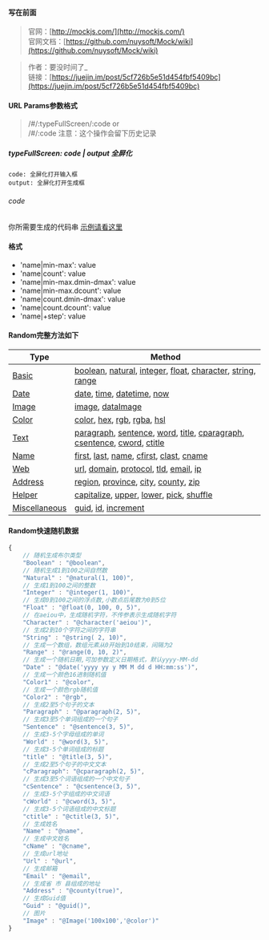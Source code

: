 #### 写在前面
> 官网：[http://mockjs.com/](http://mockjs.com/)  
> 官网文档：[https://github.com/nuysoft/Mock/wiki](https://github.com/nuysoft/Mock/wiki)

> 作者：要没时间了\_  
> 链接：[https://juejin.im/post/5cf726b5e51d454fbf5409bc](https://juejin.im/post/5cf726b5e51d454fbf5409bc)  

#### URL Params参数格式
> /#/:typeFullScreen/:code  or  
>/#/:code
注意：这个操作会留下历史记录
##### typeFullScreen: code | output 全屏化
```
code: 全屏化打开输入框
output: 全屏化打开生成框
```
###### code
你所需要生成的代码串
[示例请看这里](/#/{%20%22data|5%22:%20[%20{%20%22name%22:%20%22@cname()%22,%20%22uid%22:%20%22@guid()%22,%20%22address%22:%20%22@county()%22,%20%22avatar%22:%20%22@Image('100x100','@color')%22,%20%22birthday%22:%20%22@date('yyyy-MM-dd%20HH:mm:ss')%22,%20%22create_time%22:%20%22@date('yyyy-MM-dd%20HH:mm:ss')%22,%20%22update_time%22:%20%22@date('yyyy-MM-dd%20HH:mm:ss')%22,%20%22description%22:%20%22@cword(20,%2050)%22%20}%20]%20})

#### 格式
- 'name|min-max': value
- 'name|count': value
- 'name|min-max.dmin-dmax': value
- 'name|min-max.dcount': value
- 'name|count.dmin-dmax': value
- 'name|count.dcount': value
- 'name|+step': value

#### Random完整方法如下
Type   |Method
-------|--------
[Basic](https://github.com/nuysoft/Mock/wiki/Basic)|[boolean](https://github.com/nuysoft/Mock/wiki/Basic#randomboolean-min-max-current-), [natural](https://github.com/nuysoft/Mock/wiki/Basic#randomnatural-min-max-), [integer](https://github.com/nuysoft/Mock/wiki/Basic#randominteger-min-max-), [float](https://github.com/nuysoft/Mock/wiki/Basic#randomfloat-min-max-dmin-dmax-), [character](https://github.com/nuysoft/Mock/wiki/Basic#randomcharacter-pool-), [string](https://github.com/nuysoft/Mock/wiki/Basic#randomstring-pool-min-max-), [range](https://github.com/nuysoft/Mock/wiki/Basic#randomrange-start-stop-step-)
[Date](https://github.com/nuysoft/Mock/wiki/Date)|[date](https://github.com/nuysoft/Mock/wiki/Date#randomdate-format-), [time](https://github.com/nuysoft/Mock/wiki/Date#randomtime-format-), [datetime](https://github.com/nuysoft/Mock/wiki/Date#randomdatetime-format-), [now](https://github.com/nuysoft/Mock/wiki/Date#randomnow-unit-format-)
[Image](https://github.com/nuysoft/Mock/wiki/Image)|[image](https://github.com/nuysoft/Mock/wiki/Image#randomimage-size-background-foreground-format-text-), [dataImage](https://github.com/nuysoft/Mock/wiki/Image#randomdataimage-size-text-)
[Color](https://github.com/nuysoft/Mock/wiki/Color)|[color](https://github.com/nuysoft/Mock/wiki/Color#randomcolor), [hex](https://github.com/nuysoft/Mock/wiki/Color#randomhex), [rgb](https://github.com/nuysoft/Mock/wiki/Color#randomrgb), [rgba](https://github.com/nuysoft/Mock/wiki/Color#randomrgba), [hsl](https://github.com/nuysoft/Mock/wiki/Color#randomhsl)
[Text](https://github.com/nuysoft/Mock/wiki/Text)|[paragraph](https://github.com/nuysoft/Mock/wiki/Text#randomparagraph-min-max-), [sentence](https://github.com/nuysoft/Mock/wiki/Text#randomsentence-min-max-), [word](https://github.com/nuysoft/Mock/wiki/Text#randomword-min-max-), [title](https://github.com/nuysoft/Mock/wiki/Text#randomtitle-min-max-), [cparagraph](https://github.com/nuysoft/Mock/wiki/Text#randomcparagraph-min-max-), [csentence](https://github.com/nuysoft/Mock/wiki/Text#randomcsentence-min-max-), [cword](https://github.com/nuysoft/Mock/wiki/Text#randomcword-pool-min-max-), [ctitle](https://github.com/nuysoft/Mock/wiki/Text#randomctitle-min-max-)
[Name](https://github.com/nuysoft/Mock/wiki/Name)|[first](https://github.com/nuysoft/Mock/wiki/Name#randomfirst), [last](https://github.com/nuysoft/Mock/wiki/Name#randomlast), [name](https://github.com/nuysoft/Mock/wiki/Name#randomname-middle-), [cfirst](https://github.com/nuysoft/Mock/wiki/Name#randomcfirst), [clast](https://github.com/nuysoft/Mock/wiki/Name#randomclast), [cname](https://github.com/nuysoft/Mock/wiki/Name#randomcname)
[Web](https://github.com/nuysoft/Mock/wiki/Web)|[url](https://github.com/nuysoft/Mock/wiki/Web#randomurl-protocol-host-), [domain](https://github.com/nuysoft/Mock/wiki/Web#randomdomain), [protocol](https://github.com/nuysoft/Mock/wiki/Web#randomprotocol), [tld](https://github.com/nuysoft/Mock/wiki/Web#randomtld), [email](https://github.com/nuysoft/Mock/wiki/Web#randomemail-domain-), [ip](https://github.com/nuysoft/Mock/wiki/Web#randomip)
[Address](https://github.com/nuysoft/Mock/wiki/Address)|[region](https://github.com/nuysoft/Mock/wiki/Address#randomregion), [province](https://github.com/nuysoft/Mock/wiki/Address#randomprovince), [city](https://github.com/nuysoft/Mock/wiki/Address#randomcity-prefix-), [county](https://github.com/nuysoft/Mock/wiki/Address#randomcounty-prefix-), [zip](https://github.com/nuysoft/Mock/wiki/Address#randomzip)
[Helper](https://github.com/nuysoft/Mock/wiki/Helper)|[capitalize](https://github.com/nuysoft/Mock/wiki/Helper#randomcapitalize-word-), [upper](https://github.com/nuysoft/Mock/wiki/Helper#randomupper-str-), [lower](https://github.com/nuysoft/Mock/wiki/Helper#randomlower-str-), [pick](https://github.com/nuysoft/Mock/wiki/Helper#randompick-arr-), [shuffle](https://github.com/nuysoft/Mock/wiki/Helper#randomshuffle-arr-)
[Miscellaneous](https://github.com/nuysoft/Mock/wiki/Miscellaneous)|[guid](https://github.com/nuysoft/Mock/wiki/Miscellaneous#randomguid), [id](https://github.com/nuysoft/Mock/wiki/Miscellaneous#randomid), [increment](https://github.com/nuysoft/Mock/wiki/Miscellaneous#randomincrement-step-)

#### Random快速随机数据
``` js
{
    // 随机生成布尔类型
    "Boolean" : "@boolean",
    // 随机生成1到100之间自然数
    "Natural" : "@natural(1, 100)",
    // 生成1到100之间的整数
    "Integer" : "@integer(1, 100)",
    // 生成0到100之间的浮点数,小数点后尾数为0到5位
    "Float" : "@float(0, 100, 0, 5)",
    // 在aeiou中，生成随机字符，不传参表示生成随机字符
    "Character" : "@character('aeiou')",
    // 生成2到10个字符之间的字符串
    "String" : "@string( 2, 10)",
    // 生成一个数组，数组元素从0开始到10结束，间隔为2
    "Range" : "@range(0, 10, 2)",
    // 生成一个随机日期,可加参数定义日期格式，默认yyyy-MM-dd
    "Date" : "@date('yyyy yy y MM M dd d HH:mm:ss')",
    // 生成一个颜色16进制随机值
    "Color1" : "@color",
    // 生成一个颜色rgb随机值
    "Color2" : "@rgb",
    // 生成2至5个句子的文本
    "Paragraph" : "@paragraph(2, 5)",
    // 生成3至5个单词组成的一个句子
    "Sentence" : "@sentence(3, 5)",  
    // 生成3-5个字母组成的单词
    "World" : "@word(3, 5)",
    // 生成3-5个单词组成的标题
    "title" : "@title(3, 5)",
    // 生成2至5个句子的中文文本
    "cParagraph": "@cparagraph(2, 5)",
    // 生成3至5个词语组成的一个中文句子
    "cSentence" : "@csentence(3, 5)",
    // 生成3-5个字组成的中文词语
    "cWorld" : "@cword(3, 5)",
    // 生成3-5个词语组成的中文标题
    "ctitle" : "@ctitle(3, 5)",
    // 生成姓名
    "Name" : "@name",
    // 生成中文姓名
    "cName" : "@cname",
    // 生成url地址
    "Url" : "@url",
    // 生成邮箱
    "Email" : "@email",
    // 生成省 市 县组成的地址
    "Address" : "@county(true)",
    // 生成Guid值
    "Guid" : "@guid()",
    // 图片
    "Image" : "@Image('100x100','@color')"
}
```

